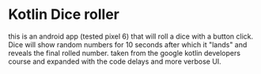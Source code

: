 # Kotlin Dice roller
 this is an android app (tested pixel 6) that will roll a dice with a button click. Dice will show random numbers for 10 seconds after which it "lands" and reveals the final rolled number. taken from the google kotlin developers course and expanded with the code delays and more verbose UI. 
